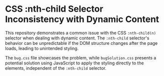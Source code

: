 # CSS :nth-child Selector Inconsistency with Dynamic Content

This repository demonstrates a common issue with the CSS `:nth-child(n)` selector when dealing with dynamic content. The `:nth-child` selector's behavior can be unpredictable if the DOM structure changes after the page loads, leading to unintended styling.

The `bug.css` file showcases the problem, while `bugSolution.css` presents a potential solution using JavaScript to apply the styling directly to the elements, independent of the `:nth-child` selector.
